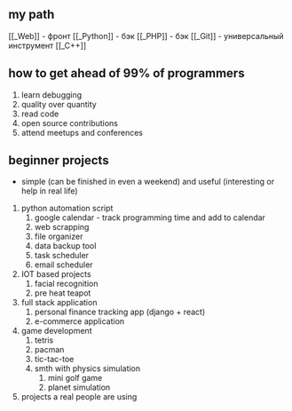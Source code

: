 ## my path
[[_Web]] - фронт
[[_Python]] - бэк
[[_PHP]] - бэк
[[_Git]] - универсальный инструмент
[[_С++]] 

## how to get ahead of 99% of programmers
1. learn debugging
2. quality over quantity
3. read code
4. open source contributions
5. attend meetups and conferences

##  beginner projects
- simple (can be finished in even a weekend) and useful (interesting or help in real life)
1. python automation script 
	1. google calendar - track programming time and add to calendar
	2. web scrapping
	3. file organizer
	4. data backup tool
	5. task scheduler
	6. email scheduler
2.  IOT based projects
	1. facial recognition
	2. pre heat teapot
3.  full stack application 
	1. personal finance tracking app (django + react)
	2. e-commerce application
4. game development
	1. tetris
	2. pacman
	3. tic-tac-toe
	4. smth with physics simulation
		1. mini golf game
		2. planet simulation
5. projects a real people are using